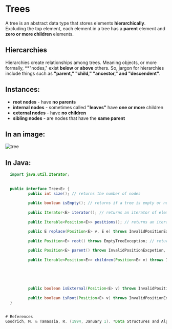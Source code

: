 # Trees

A tree is an abstract data type that stores elements **hierarchically**. Excluding the top element, each element in 
a tree has a **parent** element and **zero or more children** elements. 

## Hiercarchies 
Hierarchies create relationships among trees. Meaning objects, or more formally, **"nodes," exist **below** or **above** others. So, 
jargon for hierarchies include things such as **"parent," "child," "ancestor," and "descendent"**. 


## Instances: 
- **root nodes** - have **no parents** 
- **internal nodes** - sometimes called **"leaves"** have **one or more** children 
- **external nodes** - have **no children** 
- **sibling nodes** - are nodes that have the **same parent** 

## In an image: 

![tree](https://user-images.githubusercontent.com/109105989/202873378-77fcfce5-7694-455d-9418-e0955266b43d.png)


## In Java: 
```java 
  import java.util.Iterator;
  
  
  public interface Tree<E> {
          public int size(); // returns the number of nodes
  
          public boolean isEmpty(); // returns if a tree is empty or not
  
          public Iterator<E> iterator(); // returns an iterator of elements
  
          public Iterable<Position<E>> positions(); // returns an iterator collection

          public E replace(Position<E> v, E e) throws InvalidPositionExcpetion; // replaces the element stored at a specific node
                                      
          public Position<E> root() throws EmptyTreeException; // returns the root node
  
          public Position<E> parent() throws InvalidPositionExcpetion, BoundaryViolationException; // returns the parent node
  
          public Iterable<Position<E>> children(Position<E> v) throws InvalidPositionExcpetion; // returns an iterable collection of children nodes
                                                                                                                                                            
                                                                                                                                                                                                                                                                                                                        
                                                                                                                                                                                                                                                                                                                         
                                                                                                                                                                                                                                                                                                                                                                                                                                                                                                                                                                                                                                           public boolean isInternal(Position<E> v) throws InvalidPositionExcpetion; // returns if a node is internal or not
                                                                                                           
          public boolean isExternal(Position<E> v) throws InvalidPositionExcpetion; // returns if a node is external or not
                                                                                                                     
          public boolean isRoot(Position<E> v) throws InvalidPositionExcpetion; // returns if a node if the root or not
  }  


# References 
Goodrich, M. & Tamassia, R. (1994, January 1). *Data Structures and Algorithms in Java* (4th. ed.). <https://www.amazon.com/Michael-T-Goodrich-Structures-Algorithms/dp/B008UYJYF0/ref=sr_1_1?crid=23VA1V4BICEID&keywords=data+structures+and+algorithms+in+java+4th+edition&qid=1668886907&sprefix=data+structures+and+algorithms+in+java+4th+edition+%2Caps%2C61&sr=8-1>

